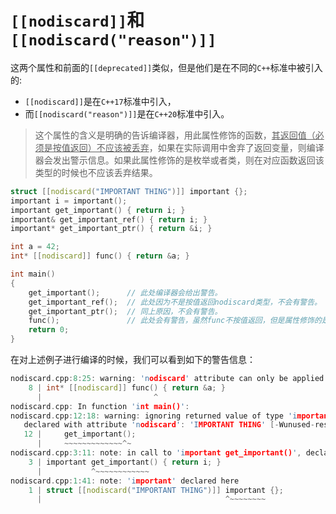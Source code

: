 # `[[nodiscard]]`和`[[nodiscard("reason")]]`

这两个属性和前面的`[[deprecated]]`类似，但是他们是在不同的`C++`标准中被引入的: 

* `[[nodiscard]]`是在`C++17`标准中引入，
* 而`[[nodiscard("reason")]]`是在`C++20`标准中引入。

> 这个属性的含义是明确的告诉编译器，用此属性修饰的函数，<u>其返回值（必须是按值返回）不应该被丢弃</u>，如果在实际调用中舍弃了返回变量，则编译器会发出警示信息。如果此属性修饰的是枚举或者类，则在对应函数返回该类型的时候也不应该丢弃结果。

```cpp
struct [[nodiscard("IMPORTANT THING")]] important {};
important i = important();
important get_important() { return i; }
important& get_important_ref() { return i; }
important* get_important_ptr() { return &i; }

int a = 42;
int* [[nodiscard]] func() { return &a; }

int main()
{
    get_important();      // 此处编译器会给出警告。
    get_important_ref();  // 此处因为不是按值返回nodiscard类型，不会有警告。
    get_important_ptr();  // 同上原因，不会有警告。
    func();               // 此处会有警告，虽然func不按值返回，但是属性修饰的是函数。
    return 0;
}
```

在对上述例子进行编译的时候，我们可以看到如下的警告信息：

```cpp
nodiscard.cpp:8:25: warning: 'nodiscard' attribute can only be applied to functions or to class or enumeration types [-Wattributes]
    8 | int* [[nodiscard]] func() { return &a; }
      |                         ^
nodiscard.cpp: In function 'int main()':
nodiscard.cpp:12:18: warning: ignoring returned value of type 'important', 
   declared with attribute 'nodiscard': 'IMPORTANT THING' [-Wunused-result]
   12 |     get_important();
      |     ~~~~~~~~~~~~~^~
nodiscard.cpp:3:11: note: in call to 'important get_important()', declared here
    3 | important get_important() { return i; }
      |           ^~~~~~~~~~~~~
nodiscard.cpp:1:41: note: 'important' declared here
    1 | struct [[nodiscard("IMPORTANT THING")]] important {};
      |                                         ^~~~~~~~~
```



